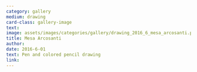 ```yaml
---
category: gallery
medium: drawing
card-class: gallery-image
text:
image: assets/images/categories/gallery/drawing_2016_6_mesa_arcosanti.png
title: Mesa Arcosanti
author:
date: 2016-6-01
text: Pen and colored pencil drawing
link:
---
```

